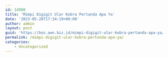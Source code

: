 ```yaml
---
id: 14980
title: 'Mimpi Digigit Ular Kobra Pertanda Apa Ya'
date: '2023-05-20T17:34:19+00:00'
author: admin
layout: post
guid: 'https://bos.awn.biz.id/mimpi-digigit-ular-kobra-pertanda-apa-ya/'
permalink: /mimpi-digigit-ular-kobra-pertanda-apa-ya/
categories:
    - Uncategorized
---
```


